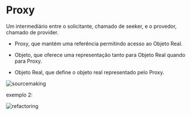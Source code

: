 
# Proxy

Um intermediário entre o solicitante, chamado
de seeker, e o provedor, chamado de provider.

-  Proxy, que mantém uma referência permitindo acesso ao Objeto Real.

- Objeto, que oferece uma representação tanto para Objeto Real
quando para Proxy.

- Objeto Real, que define o objeto real representado pelo Proxy.

![sourcemaking](https://sourcemaking.com/files/v2/content/patterns/Proxy1.png?id=31c11a29b4c3a177814f)

 exemplo 2:

![refactoring](https://refactoring.guru/images/patterns/diagrams/proxy/solution-pt-br.png?id=639d07cfce75d09b50a3)
